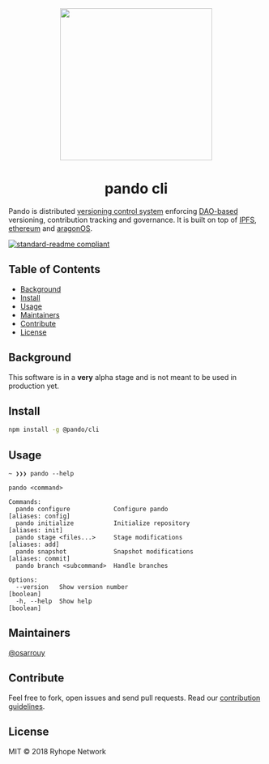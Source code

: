 <div align="center">
  <img align="center" src="https://github.com/wespr/pando/blob/master/visuals/logo.png" height="300px" />
  <h1>pando cli</h1>
</div>

Pando is distributed [versioning control system](https://en.wikipedia.org/wiki/Version_control) enforcing [DAO-based](https://en.wikipedia.org/wiki/Decentralized_autonomous_organization) versioning, contribution tracking and governance. It is built on top of [IPFS](https://ipfs.io), [ethereum](https://ethereum.org) and [aragonOS](https://aragon.on/ose).

[![standard-readme compliant](https://img.shields.io/badge/standard--readme-OK-green.svg?style=flat-square)](https://github.com/RichardLitt/standard-readme)

## Table of Contents

- [Background](#background)
- [Install](#install)
- [Usage](#usage)
- [Maintainers](#maintainers)
- [Contribute](#contribute)
- [License](#license)

## Background

This software is in a **very** alpha stage and is not meant to be used in production yet.

## Install

```zsh
npm install -g @pando/cli
```

## Usage

```
~ ❯❯❯ pando --help

pando <command>

Commands:
  pando configure            Configure pando                   [aliases: config]
  pando initialize           Initialize repository               [aliases: init]
  pando stage <files...>     Stage modifications                  [aliases: add]
  pando snapshot             Snapshot modifications            [aliases: commit]
  pando branch <subcommand>  Handle branches

Options:
  --version   Show version number                                      [boolean]
  -h, --help  Show help                                                [boolean]
```

## Maintainers

[@osarrouy](https://github.com/osarrouy)

## Contribute

Feel free to fork, open issues and send pull requests. Read our [contribution guidelines](https://github.com/wespr/pando/blob/master/github/CONTRIBUTING.md).

## License

MIT © 2018 Ryhope Network
